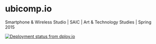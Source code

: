# ubicomp.io
Smartphone &amp; Wireless Studio | SAIC | Art &amp; Technology Studies | Spring 2015

[![Deployment status from dploy.io](https://ak.dploy.io/badge/23779029952840/19204.png)](http://dploy.io)
